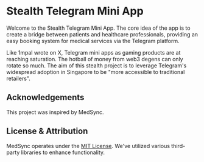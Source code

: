 # Stealth Telegram Mini App

Welcome to the Stealth Telegram Mini App. The core idea of the app is to create a bridge between patients and healthcare
professionals, providing an easy booking system for medical services via the Telegram platform.

Like 1mpal wrote on X, Telegram mini apps as gaming products are at reaching saturation. The hotball of money from web3 degens can only rotate so much. The aim of this stealth project is to leverage Telegram's widespread adoption in Singapore to be  "more accessible to traditional retailers".

## Acknowledgements

This project was inspired by MedSync.

## License & Attribution

MedSync operates under the [MIT License](https://github.com/Latand/MedSyncWebApp/blob/main/LICENSE). We've utilized various third-party libraries to enhance functionality.
